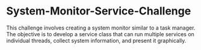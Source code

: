 # System-Monitor-Service-Challenge
This challenge involves creating a system monitor similar to a task manager. The objective is to develop a service class that can run multiple services on individual threads, collect system information, and present it graphically.
